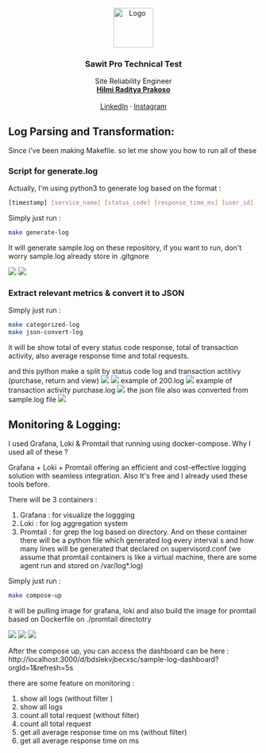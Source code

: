 <br />
<div align="center">
  <a href="https://github.com/othneildrew/Best-README-Template">
    <img src="./images/logo.png" alt="Logo" width="80" height="80">
  </a>

  <h3 align="center">Sawit Pro Technical Test</h3>

  <p align="center">
    Site Reliability Engineer
    <br />
    <a href="#"><strong>Hilmi Raditya Prakoso</strong></a>
    <br />
    <br />
    <a href="https://www.linkedin.com/in/hilmiraditya/">LinkedIn</a>
    ·
    <a href="https://www.instagram.com/hilmiraditya/">Instagram</a>
  </p>
</div>




## Log Parsing and Transformation:

Since i've been making Makefile. so let me show you how to run all of these

### Script for generate.log

Actually, I'm using python3 to generate log based on the format : 
  ```sh
  [timestamp] [service_name] [status_code] [response_time_ms] [user_id] [transaction_id] [additional_info]
  ```
Simply just run : 

  ```sh
  make generate-log
  ```
It will generate sample.log on these repository, if you want to run, don't worry sample.log already store in .gitgnore

<img src="./images/make-generate-log-1.png">
<img src="./images/make-generate-log-2.png">

### Extract relevant metrics & convert it to JSON

Simply just run : 

  ```sh
  make categorized-log
  make json-convert-log
  ```
it will be show total of every status code response, total of transaction activity, also average response time and total requests. 

and this python make a split by status code log and transaction actitivy (purchase, return and view)
<img src="./images/make-categorized-log-1.png">
<img src="./images/make-categorized-log-2.png">
example of 200.log
<img src="./images/make-categorized-log-3.png">
example of transaction activity purchase.log
<img src="./images/make-categorized-log-4.png">
the json file also was converted from sample.log file
<img src="./images/make-categorized-log-5.png">



## Monitoring & Logging:

I used Grafana, Loki & Promtail that running using docker-compose. Why I used all of these ? 

Grafana + Loki + Promtail offering an efficient and cost-effective logging solution with seamless integration. Also It's free and I already used these tools before. 

There will be 3 containers : 
1. Grafana : for visualize the loggging
2. Loki : for log aggregation system
3. Promtail : for grep the log based on directory. And on these container there will be a python file which generated log every interval s and how many lines will be generated that declared on supervisord.conf (we assume that promtail containers is like a virtual machine, there are some agent run and stored on /var/log*.log)

Simply just run : 

  ```sh
  make compose-up
  ```

it will be pulling image for grafana, loki and also build the image for promtail based on Dockerfile on ./promtail directotry

<img src="./images/make-compose-up-1.png">
<img src="./images/make-compose-up-2.png">
<img src="./images/make-compose-up-3.png">

After the compose up, you can access the dashboard can be here : http://localhost:3000/d/bdslekvjbecxsc/sample-log-dashboard?orgId=1&refresh=5s

there are some feature on monitoring : 
1. show all logs (without filter )
2. show all logs 
3. count all total request (without filter)
4. count all total request
5. get all average response time on ms (without filter)
6. get all average response time on ms


